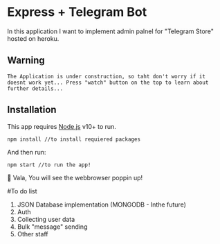 # Express + Telegram Bot

In this application I want to implement admin palnel for "Telegram Store" hosted on heroku.

## Warning

`The Application is under construction, so taht don't worry if it doesnt work yet... Press "watch" button on the top to learn about further details...`

## Installation

This app requires [Node.js](https://nodejs.org/) v10+ to run.

```
npm install //to install requiered packages
```

And then run:

```
npm start //to run the app!
```

🥳 Vala, You will see the webbrowser poppin up!

#To do list

1. JSON Database implementation (MONGODB - Inthe future)
2. Auth
3. Collecting user data
4. Bulk "message" sending
5. Other staff
